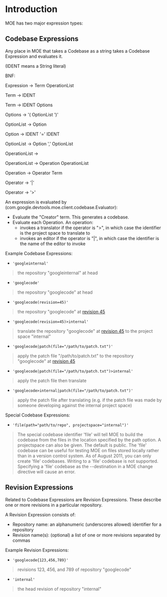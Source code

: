 # Introduction #
MOE has two major expression types:

## Codebase Expressions ##
Any place in MOE that takes a Codebase as a string takes a Codebase Expression and evaluates it.

(IDENT means a String literal)

BNF:

Expression -> Term OperationList

Term -> IDENT

Term -> IDENT Options

Options -> '( OptionList ')'

OptionList -> Option

Option -> IDENT '=' IDENT

OptionList -> Option ',' OptionList

OperationList ->

OperationList -> Operation OperationList

Operation -> Operator Term

Operator -> '|'

Operator -> '>'


An expression is evaluated by (com.google.devtools.moe.client.codebase.Evaluator):
  * Evaluate the "Creator" term. This generates a codebase.
  * Evaluate each Operation. An operation:
    * invokes a translator if the operator is ">", in which case the identifier is the project space to translate to
    * invokes an editor if the operator is "|", in which case the identifier is the name of the editor to invoke

Example Codebase Expressions:
  * `'googleinternal'`
> the repository "googleinternal" at head
  * `'googlecode'`
> the repository "googlecode" at head
  * `'googlecode(revision=45)'`
> the repository "googlecode" at [revision 45](https://code.google.com/p/moe-java/source/detail?r=45)
  * `'googlecode(revision=45)>internal'`
> translate the repository "googlecode" at [revision 45](https://code.google.com/p/moe-java/source/detail?r=45) to the project space "internal"
  * `'googlecode|patch(file="/path/to/patch.txt")'`
> apply the patch file "/path/to/patch.txt" to the repository "googlecode" at [revision 45](https://code.google.com/p/moe-java/source/detail?r=45)
  * `'googlecode|patch(file="/path/to/patch.txt")>internal'`
> apply the patch file then translate
  * `'googlecode>internal|patch(file="/path/to/patch.txt")'`
> apply the patch file after translating (e.g. if the patch file was made by someone developing against the internal project space)

Special Codebase Expressions:
  * `'file(path="path/to/repo", projectspace="internal")'`
> The special codebase identifier 'file' will tell MOE to build the codebase from the files in the location specified by the path option. A projectspace can also be given. The default is public. The 'file' codebase can be useful for testing MOE on files stored locally rather than in a version control system. As of August 2011, you can only create 'file' codebases. Writing to a 'file' codebase is not supported. Specifying a 'file' codebase as the --destination in a MOE change directive will cause an error.

## Revision Expressions ##
Related to Codebase Expressions are Revision Expressions. These describe one or more revisions in a particular repository.

A Revision Expression consists of:

  * Repository name: an alphanumeric (underscores allowed) identifier for a repository
  * Revision name(s): (optional) a list of one or more revisions separated by commas

Example Revision Expressions:
  * `'googlecode{123,456,789}'`
> revisions 123, 456, and 789 of repository "googlecode"
  * `'internal'`
> the head revision of repository "internal"